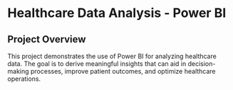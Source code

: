 # Healthcare Data Analysis - Power BI
## Project Overview
This project demonstrates the use of Power BI for analyzing healthcare data. The goal is to derive meaningful insights that can aid in decision-making processes, improve patient outcomes, and optimize healthcare operations.
